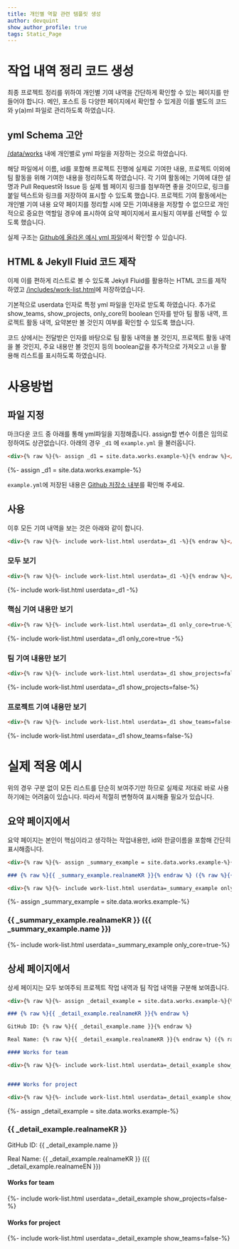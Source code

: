 ```yaml
---
title: 개인별 역할 관련 템플릿 생성
author: devquint
show_author_profile: true
tags: Static_Page
---
```


# 작업 내역 정리 코드 생성

최종 프로젝트 정리를 위하여 개인별 기여 내역을 간단하게 확인할 수 있는 페이지를 만들어야 합니다.
메인, 포스트 등 다양한 페이지에서 확인할 수 있게끔 이를 별도의 코드와 y(a)ml 파일로 관리하도록 하였습니다.

## yml Schema 고안

[/data/works](https://github.com/20-1-SKKU-OSS/2020-1-OSS-2/tree/master/docs/_data/works) 내에 개인별로 yml 파일을 저장하는 것으로 하였습니다.

해당 파일에서 이름, id를 포함해 프로젝트 진행에 실제로 기여한 내용, 프로젝트 이외에 팀 활동을 위해 기여한 내용을 정리하도록 하였습니다. 
각 기여 활동에는 기여에 대한 설명과 Pull Request와 Issue 등 실제 웹 페이지 링크를 첨부하면 좋을 것이므로, 링크를 붙일 텍스트와 링크를 저장하여 표시할 수 있도록 했습니다. 
프로젝트 기여 활동에서는 개인별 기여 내용 요약 페이지를 정리할 시에 모든 기여내용을 저장할 수 없으므로 개인적으로 중요한 역할일 경우에 표시하여 요약 페이지에서 표시될지 여부를 선택할 수 있도록 했습니다.


실제 구조는 [Github에 올라온 예시 yml 파일](https://github.com/20-1-SKKU-OSS/2020-1-OSS-2/blob/master/docs/_data/works/example.yml)에서 확인할 수 있습니다.

## HTML & Jekyll Fluid 코드 제작

이제 이를 편하게 리스트로 볼 수 있도록 Jekyll Fluid를 활용하는 HTML 코드를 제작하였고 [/includes/work-list.html](https://github.com/20-1-SKKU-OSS/2020-1-OSS-2/blob/master/docs/_includes/work-list.html)에 저장하였습니다. 

기본적으로 userdata 인자로 특정 yml 파일을 인자로 받도록 하였습니다.
추가로 show_teams, show_projects, only_core의 boolean 인자를 받아 팀 활동 내역, 프로젝트 활동 내역, 요약본만 볼 것인지 여부를 확인할 수 있도록 했습니다.

코드 상에서는 전달받은 인자를 바탕으로 팀 활동 내역을 볼 것인지, 프로젝트 활동 내역을 볼 것인지, 주요 내용만 볼 것인지 등의 boolean값을 추가적으로 가져오고 `ul`을 활용해 리스트를 표시하도록 하였습니다.


# 사용방법

## 파일 지정

마크다운 코드 중 아래를 통해 yml파일을 지정해줍니다. assign할 변수 이름은 임의로 정하여도 상관없습니다.
아래의 경우 `_d1` 에 `example.yml` 을 불러옵니다.
```markdown 
<div>{% raw %}{%- assign _d1 = site.data.works.example-%}{% endraw %}</div>
```
<div>{%- assign _d1 = site.data.works.example-%}</div>

`example.yml`에 저장된 내용은 [Github 저장소 내부](https://github.com/20-1-SKKU-OSS/2020-1-OSS-2/blob/master/docs/_data/works/example.yml)를 확인해 주세요.


## 사용

이후 모든 기여 내역을 보는 것은 아래와 같이 합니다.
```markdown 
<div>{% raw %}{%- include work-list.html userdata=_d1 -%}{% endraw %}</div>
```


### 모두 보기

```markdown 
<div>{% raw %}{%- include work-list.html userdata=_d1 -%}{% endraw %}</div>
```

<div>{%- include work-list.html userdata=_d1 -%}</div>


### 핵심 기여 내용만 보기

```markdown 
<div>{% raw %}{%- include work-list.html userdata=_d1 only_core=true-%}{% endraw %}</div>
```

<div>{%- include work-list.html userdata=_d1 only_core=true -%}</div>


### 팀 기여 내용만 보기

```markdown 
<div>{% raw %}{%- include work-list.html userdata=_d1 show_projects=false-%}{% endraw %}</div>
```

<div>{%- include work-list.html userdata=_d1 show_projects=false-%}</div>


### 프로젝트 기여 내용만 보기

```markdown 
<div>{% raw %}{%- include work-list.html userdata=_d1 show_teams=false-%}{% endraw %}</div>
```

<div>{%- include work-list.html userdata=_d1 show_teams=false-%}</div>


# 실제 적용 예시

위의 경우 구분 없이 모든 리스트를 단순히 보여주기만 하므로 실제로 저대로 바로 사용하기에는 어려움이 있습니다.
따라서 적절히 변형하여 표시해줄 필요가 있습니다.

## 요약 페이지에서

요약 페이지는 본인이 핵심이라고 생각하는 작업내용만, id와 한글이름을 포함해 간단히 표시해줍니다.

```markdown 
<div>{% raw %}{%- assign _summary_example = site.data.works.example-%}{% endraw %}</div>

### {% raw %}{{ _summary_example.realnameKR }}{% endraw %} ({% raw %}{{ _summary_example.name }}{% endraw %})

<div>{% raw %}{%- include work-list.html userdata=_summary_example only_core=true-%}{% endraw %}</div>
```

<div>{%- assign _summary_example = site.data.works.example-%}</div>

### {{ _summary_example.realnameKR }} ({{ _summary_example.name }})

<div>{%- include work-list.html userdata=_summary_example only_core=true-%}</div>


## 상세 페이지에서

상세 페이지는 모두 보여주되 프로젝트 작업 내역과 팀 작업 내역을 구분해 보여줍니다.

```markdown 
<div>{% raw %}{%- assign _detail_example = site.data.works.example-%}{% endraw %}</div>

### {% raw %}{{ _detail_example.realnameKR }}{% endraw %}

GitHub ID: {% raw %}{{ _detail_example.name }}{% endraw %}

Real Name: {% raw %}{{ _detail_example.realnameKR }}{% endraw %} ({% raw %}{{ _detail_example.realnameEN }}{% endraw %})

#### Works for team

<div>{% raw %}{%- include work-list.html userdata=_detail_example show_projects=false-%}{% endraw %}</div>


#### Works for project

<div>{% raw %}{%- include work-list.html userdata=_detail_example show_teams=false-%}{% endraw %}</div>
```

<div>{%- assign _detail_example = site.data.works.example-%}</div>

### {{ _detail_example.realnameKR }}

GitHub ID: {{ _detail_example.name }}

Real Name: {{ _detail_example.realnameKR }} ({{ _detail_example.realnameEN }})

#### Works for team

<div>{%- include work-list.html userdata=_detail_example show_projects=false-%}</div>


#### Works for project

<div>{%- include work-list.html userdata=_detail_example show_teams=false-%}</div>